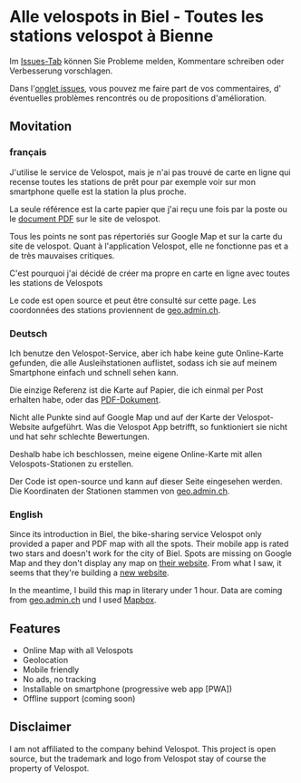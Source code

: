 # Alle velospots in Biel - Toutes les stations velospot à Bienne

Im [Issues-Tab](https://github.com/mornir/velospot/issues) können Sie Probleme melden, Kommentare schreiben oder Verbesserung vorschlagen.

Dans l'[onglet issues](https://github.com/mornir/velospot/issues), vous pouvez me faire part de vos commentaires, d' éventuelles problèmes rencontrés ou de propositions d'amélioration.

## Movitation

### français

J'utilise le service de Velospot, mais je n'ai pas trouvé de carte en ligne qui recense toutes les stations de prêt pour par exemple voir sur mon smartphone quelle est la station la plus proche.

La seule référence est la carte papier que j'ai reçu une fois par la poste ou le [document PDF](https://www.velospot.ch/images/stories/pdf/velospot_netz_biel.pdf) sur le site de velospot.

Tous les points ne sont pas répertoriés sur Google Map et sur la carte du site de velospot.
Quant à l'application Velospot, elle ne fonctionne pas et a de très mauvaises critiques.

C'est pourquoi j'ai décidé de créer ma propre en carte en ligne avec toutes les stations de Velospots

Le code est open source et peut être consulté sur cette page.
Les coordonnées des stations proviennent de [geo.admin.ch](https://data.geo.admin.ch/ch.bfe.bikesharing/).

### Deutsch

Ich benutze den Velospot-Service, aber ich habe keine gute Online-Karte gefunden, die alle Ausleihstationen auflistet, sodass ich sie auf meinem Smartphone einfach und schnell sehen kann.

Die einzige Referenz ist die Karte auf Papier, die ich einmal per Post erhalten habe, oder das [PDF-Dokument](https://www.velospot.ch/images/stories/pdf/velospot_netz_biel.pdf).

Nicht alle Punkte sind auf Google Map und auf der Karte der Velospot-Website aufgeführt.
Was die Velospot App betrifft, so funktioniert sie nicht und hat sehr schlechte Bewertungen.

Deshalb habe ich beschlossen, meine eigene Online-Karte mit allen Velospots-Stationen zu erstellen.

Der Code ist open-source und kann auf dieser Seite eingesehen werden.
Die Koordinaten der Stationen stammen von [geo.admin.ch](https://data.geo.admin.ch/ch.bfe.bikesharing/).

### English

Since its introduction in Biel, the bike-sharing service Velospot only provided a paper and PDF map with all the spots. Their mobile app is rated two stars and doesn't work for the city of Biel. Spots are missing on Google Map and they don't display any map on [their website](https://www.velospot.ch/). From what I saw, it seems that they're building a [new website](https://www.velospot.info/).

In the meantime, I build this map in literary under 1 hour. Data are coming from [geo.admin.ch](https://data.geo.admin.ch/ch.bfe.bikesharing/) und I used [Mapbox](https://www.mapbox.com/).

## Features

- Online Map with all Velospots
- Geolocation
- Mobile friendly
- No ads, no tracking
- Installable on smartphone (progressive web app [PWA])
- Offline support (coming soon)

## Disclaimer

I am not affiliated to the company behind Velospot. This project is open source, but the trademark and logo from Velospot stay of course the property of Velospot.
